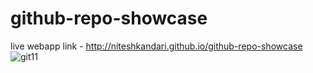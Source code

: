 # github-repo-showcase
live webapp link -  http://niteshkandari.github.io/github-repo-showcase
![git11](https://user-images.githubusercontent.com/74185121/183415498-789b06c7-d7b4-4d31-bdd0-97838b49883f.png)
